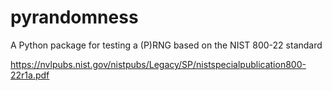 # pyrandomness
A Python package for testing a (P)RNG based on the NIST 800-22 standard

https://nvlpubs.nist.gov/nistpubs/Legacy/SP/nistspecialpublication800-22r1a.pdf